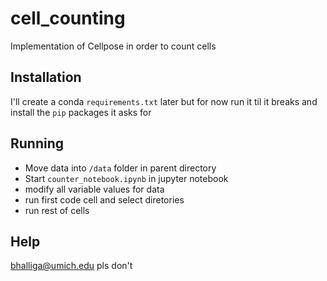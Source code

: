 # cell_counting
Implementation of Cellpose in order to count cells

## Installation

I'll create a conda `requirements.txt` later but for now run it til it breaks and install the `pip` packages it asks for

## Running

- Move data into `/data` folder in parent directory
- Start `counter_notebook.ipynb` in jupyter notebook
- modify all variable values for data
- run first code cell and select diretories
- run rest of cells

## Help

bhalliga@umich.edu pls don't